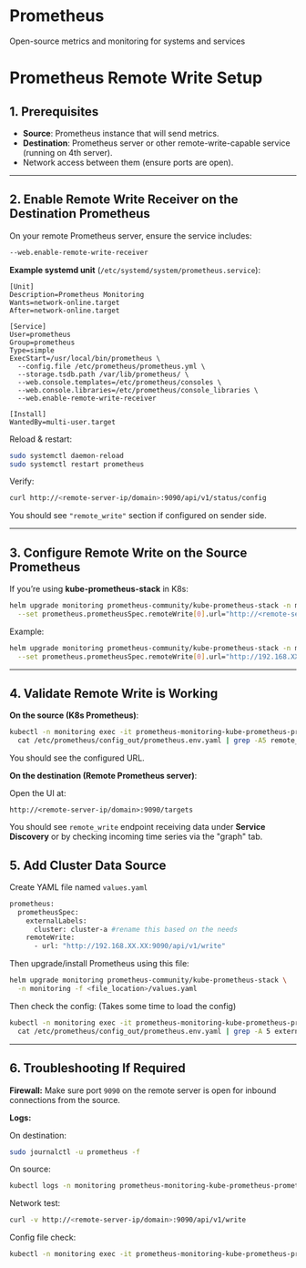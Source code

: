 # Prometheus
Open-source metrics and monitoring for systems and services

# **Prometheus Remote Write Setup**

## **1. Prerequisites**

- **Source**: Prometheus instance that will send metrics.
- **Destination**: Prometheus server or other remote-write-capable service (running on 4th server).
- Network access between them (ensure ports are open).

---

## **2. Enable Remote Write Receiver on the Destination Prometheus**

On your remote Prometheus server, ensure the service includes:

```bash
--web.enable-remote-write-receiver
```

**Example systemd unit** (`/etc/systemd/system/prometheus.service`):

```
[Unit]
Description=Prometheus Monitoring
Wants=network-online.target
After=network-online.target

[Service]
User=prometheus
Group=prometheus
Type=simple
ExecStart=/usr/local/bin/prometheus \
  --config.file /etc/prometheus/prometheus.yml \
  --storage.tsdb.path /var/lib/prometheus/ \
  --web.console.templates=/etc/prometheus/consoles \
  --web.console.libraries=/etc/prometheus/console_libraries \
  --web.enable-remote-write-receiver

[Install]
WantedBy=multi-user.target
```

Reload & restart:

```bash
sudo systemctl daemon-reload
sudo systemctl restart prometheus
```

Verify:

```bash
curl http://<remote-server-ip/domain>:9090/api/v1/status/config
```

You should see `"remote_write"` section if configured on sender side.

---

## **3. Configure Remote Write on the Source Prometheus**

If you’re using **kube-prometheus-stack** in K8s:

```bash
helm upgrade monitoring prometheus-community/kube-prometheus-stack -n monitoring \
  --set prometheus.prometheusSpec.remoteWrite[0].url="http://<remote-server-ip/domain>:9090/api/v1/write"
```

Example:

```bash
helm upgrade monitoring prometheus-community/kube-prometheus-stack -n monitoring \
  --set prometheus.prometheusSpec.remoteWrite[0].url="http://192.168.XX.XX:9090/api/v1/write"
```

---

## **4. Validate Remote Write is Working**

**On the source (K8s Prometheus)**:

```bash
kubectl -n monitoring exec -it prometheus-monitoring-kube-prometheus-prometheus-0 -- \
  cat /etc/prometheus/config_out/prometheus.env.yaml | grep -A5 remote_write
```

You should see the configured URL.

**On the destination (Remote Prometheus server)**:

Open the UI at:

```
http://<remote-server-ip/domain>:9090/targets
```

You should see `remote_write` endpoint receiving data under **Service Discovery** or by checking incoming time series via the "graph" tab.

## 5. Add Cluster Data Source

Create YAML file named `values.yaml` 

```bash
prometheus:
  prometheusSpec:
    externalLabels:
      cluster: cluster-a #rename this based on the needs
    remoteWrite:
      - url: "http://192.168.XX.XX:9090/api/v1/write"
```

Then upgrade/install Prometheus using this file:

```bash
helm upgrade monitoring prometheus-community/kube-prometheus-stack \
  -n monitoring -f <file_location>/values.yaml
```

Then check the config: (Takes some time to load the config)

```bash
kubectl -n monitoring exec -it prometheus-monitoring-kube-prometheus-prometheus-0 -- \
  cat /etc/prometheus/config_out/prometheus.env.yaml | grep -A 5 external_labels
```

---

## **6. Troubleshooting If Required**

**Firewall:** Make sure port `9090` on the remote server is open for inbound connections from the source.

**Logs:**

On destination:

```bash
sudo journalctl -u prometheus -f
```

On source:

```bash
kubectl logs -n monitoring prometheus-monitoring-kube-prometheus-prometheus-0
```

Network test:

```bash
curl -v http://<remote-server-ip/domain>:9090/api/v1/write
```

Config file check:

```bash
kubectl -n monitoring exec -it prometheus-monitoring-kube-prometheus-prometheus-0 -- cat /etc/prometheus/config_out/prometheus.env.yaml
```
